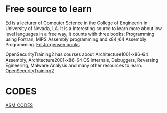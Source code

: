 # Free source to learn 

Ed is a lecturer of Computer Science in the College of Engineerin in University of Nevada, LA. It is a interesting source to learn more about low level languages in a free way, it counts with three books: Programming using Fortran, MIPS Assembly programming and x84_64 Assembly Programming.
[Ed Jorgensen books](http://www.egr.unlv.edu/~ed/)

OpenSecurityTraining2 has courses about Architecture1001-x86-64 Assembly, Architecture2001-x86-64 OS internals, Debuggers, Reversing Egineering, Malware Analysis and many other resources to learn.
[OpenSecurityTraining2](https://p.ost2.fyi/)

# CODES 

[ASM_CODES](https://github.com/sidhawkss/LowLevel/tree/main/asm_codes)
